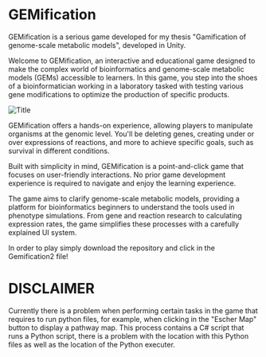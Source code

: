 # GEMification
GEMification is a serious game developed for my thesis "Gamification of genome-scale metabolic models", developed in Unity.

Welcome to GEMification, an interactive and educational game designed to make the complex world of bioinformatics and genome-scale metabolic models (GEMs) accessible to learners. In this game, you step into the shoes of a bioinformatician working in a laboratory tasked with testing various gene modifications to optimize the production of specific products.

![Title](https://github.com/TomSa99/GEMification/assets/95915840/4da48d19-d623-4e17-a624-bcd4033a2e7e)


GEMification offers a hands-on experience, allowing players to manipulate organisms at the genomic level. You'll be deleting genes, creating under or over expressions of reactions, and more to achieve specific goals, such as survival in different conditions.

Built with simplicity in mind, GEMification is a point-and-click game that focuses on user-friendly interactions. No prior game development experience is required to navigate and enjoy the learning experience.

The game aims to clarify genome-scale metabolic models, providing a platform for bioinformatics beginners to understand the tools used in phenotype simulations. From gene and reaction research to calculating expression rates, the game simplifies these processes with a carefully explained UI system.

In order to play simply download the repository and click in the Gemification2 file!

# DISCLAIMER
Currently there is a problem when performing certain tasks in the game that requires to run python files, for example, when clicking in the "Escher Map" button to display a pathway map. This process contains a C# script that runs a Python script, there is a problem with the location with this Python files as well as the location of the Python executer.
